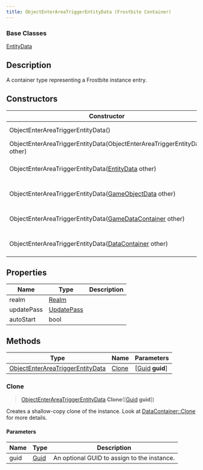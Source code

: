 ```yaml
---
title: ObjectEnterAreaTriggerEntityData (Frostbite Container)
---
```

### Base Classes

[EntityData](EntityData)

## Description

A container type representing a Frostbite instance entry.

## Constructors

| Constructor                                                                                 | Description                                                                                                                                             |
| ------------------------------------------------------------------------------------------- | ------------------------------------------------------------------------------------------------------------------------------------------------------- |
| ObjectEnterAreaTriggerEntityData()                                                          | Create a new instance of this container type.                                                                                                           |
| ObjectEnterAreaTriggerEntityData(ObjectEnterAreaTriggerEntityData other)                    | Create a reference copy of an instance of the same type.                                                                                                |
| ObjectEnterAreaTriggerEntityData([EntityData](EntityData) other)                            | Upcast an instance of type [EntityData](EntityData) to [ObjectEnterAreaTriggerEntityData](ObjectEnterAreaTriggerEntityData).                            |
| ObjectEnterAreaTriggerEntityData([GameObjectData](GameObjectData) other)                    | Upcast an instance of type [GameObjectData](GameObjectData) to [ObjectEnterAreaTriggerEntityData](ObjectEnterAreaTriggerEntityData).                    |
| ObjectEnterAreaTriggerEntityData([GameDataContainer](GameDataContainer) other)              | Upcast an instance of type [GameDataContainer](GameDataContainer) to [ObjectEnterAreaTriggerEntityData](ObjectEnterAreaTriggerEntityData).              |
| ObjectEnterAreaTriggerEntityData([DataContainer](/vext/ref/cls/shr/datacontainer) other) | Upcast an instance of type [DataContainer](/vext/ref/cls/shr/datacontainer) to [ObjectEnterAreaTriggerEntityData](ObjectEnterAreaTriggerEntityData). |

## Properties

| Name       | Type                     | Description |
| ---------- | ------------------------ | ----------- |
| realm      | [Realm](Realm)           |             |
| updatePass | [UpdatePass](UpdatePass) |             |
| autoStart  | bool                     |             |

## Methods

| Type                                                                 | Name            | Parameters                                     |
| -------------------------------------------------------------------- | --------------- | ---------------------------------------------- |
| [ObjectEnterAreaTriggerEntityData](ObjectEnterAreaTriggerEntityData) | [Clone](#clone) | \[[Guid](/vext/ref/cls/shr/guid) **guid**\] |

### Clone

> [ObjectEnterAreaTriggerEntityData](ObjectEnterAreaTriggerEntityData) **Clone**(\[[Guid](/vext/ref/cls/shr/guid) **guid**\])

Creates a shallow-copy clone of the instance. Look at [DataContainer::Clone](/vext/ref/cls/shr/datacontainer#clone) for more details.

#### Parameters

| Name | Type         | Description                                 |
| ---- | ------------ | ------------------------------------------- |
| guid | [Guid](Guid) | An optional GUID to assign to the instance. |
